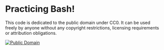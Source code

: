 # Practicing Bash!

This code is dedicated to the public domain under CC0. It can be used freely by anyone without any copyright restrictions, licensing requirements or attribution obligations.

[![Public Domain](https://licensebuttons.net/p/zero/1.0/88x31.png)](https://creativecommons.org/public-domain/cc0/)
